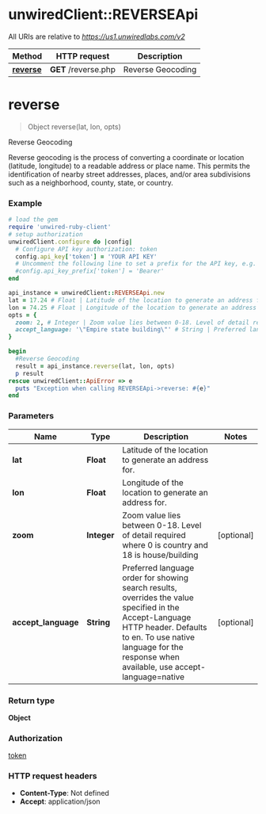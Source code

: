 # unwiredClient::REVERSEApi

All URIs are relative to *https://us1.unwiredlabs.com/v2*

Method | HTTP request | Description
------------- | ------------- | -------------
[**reverse**](REVERSEApi.md#reverse) | **GET** /reverse.php | Reverse Geocoding


# **reverse**
> Object reverse(lat, lon, opts)

Reverse Geocoding

Reverse geocoding is the process of converting a coordinate or location (latitude, longitude) to a readable address or place name. This permits the identification of nearby street addresses, places, and/or area subdivisions such as a neighborhood, county, state, or country.

### Example
```ruby
# load the gem
require 'unwired-ruby-client'
# setup authorization
unwiredClient.configure do |config|
  # Configure API key authorization: token
  config.api_key['token'] = 'YOUR API KEY'
  # Uncomment the following line to set a prefix for the API key, e.g. 'Bearer' (defaults to nil)
  #config.api_key_prefix['token'] = 'Bearer'
end

api_instance = unwiredClient::REVERSEApi.new
lat = 17.24 # Float | Latitude of the location to generate an address for.
lon = 74.25 # Float | Longitude of the location to generate an address for.
opts = {
  zoom: 2, # Integer | Zoom value lies between 0-18. Level of detail required where 0 is country and 18 is house/building
  accept_language: '\"Empire state building\"' # String | Preferred language order for showing search results, overrides the value specified in the Accept-Language HTTP header. Defaults to en. To use native language for the response when available, use accept-language=native
}

begin
  #Reverse Geocoding
  result = api_instance.reverse(lat, lon, opts)
  p result
rescue unwiredClient::ApiError => e
  puts "Exception when calling REVERSEApi->reverse: #{e}"
end
```

### Parameters

Name | Type | Description  | Notes
------------- | ------------- | ------------- | -------------
 **lat** | **Float**| Latitude of the location to generate an address for. | 
 **lon** | **Float**| Longitude of the location to generate an address for. | 
 **zoom** | **Integer**| Zoom value lies between 0-18. Level of detail required where 0 is country and 18 is house/building | [optional] 
 **accept_language** | **String**| Preferred language order for showing search results, overrides the value specified in the Accept-Language HTTP header. Defaults to en. To use native language for the response when available, use accept-language&#x3D;native | [optional] 

### Return type

**Object**

### Authorization

[token](../README.md#token)

### HTTP request headers

 - **Content-Type**: Not defined
 - **Accept**: application/json



